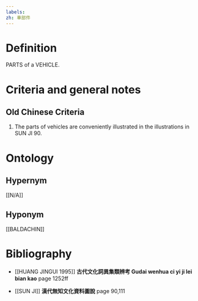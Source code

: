 ```yaml
---
labels: 
zh: 車部件
---
```


# Definition
PARTS of a VEHICLE.
# Criteria and general notes
## Old Chinese Criteria
1. The parts of vehicles are conveniently illustrated in the illustrations in SUN JI 90.
# Ontology

## Hypernym
[[N/A]]
## Hyponym
[[BALDACHIN]]
# Bibliography
- [[HUANG JINGUI 1995]]
**古代文化詞異集類辨考 Gudai wenhua ci yi ji lei bian kao** page 1252ff

- [[SUN JI]]
**漢代無知文化資料圖說** page 90,111
